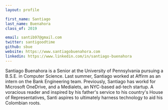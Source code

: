 ```yaml
---
layout: profile

first_name: Santiago
last_name: Buenahora
class_of: 2019

email: santib97@gmail.com
twitter: santigoodtime
github: sbue
website: https://www.santiagobuenahora.com
linkedin: https://www.linkedin.com/in/santiago-buenahora
---
```


Santiago Buenahora is a Senior at the University of Pennsylvania pursuing a B.S.E. in Computer Science. Last summer, Santiago worked at Affirm as an intern on the Bank Engineering team. Previously, Santiago has workd for Microsoft OneDrive, and a Medialets, an NYC-based ad-tech startup. A voracious reader and inspired by his father's service to his country's House of Representatives, Santi aspires to ultimately harness technology to aid his Colombian roots.
